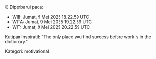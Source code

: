 ⏰ Diperbarui pada:
- WIB: Jumat, 9 Mei 2025 18.22.59 UTC
- WITA: Jumat, 9 Mei 2025 19.22.59 UTC
- WIT: Jumat, 9 Mei 2025 20.22.59 UTC

Kutipan Inspiratif:
"The only place you find success before work is in the dictionary."


Kategori: motivational

